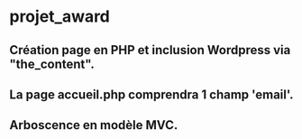# projet_award

## Création page en PHP et inclusion Wordpress via "the_content".

## La page accueil.php comprendra 1 champ 'email'.

## Arboscence en modèle MVC.

